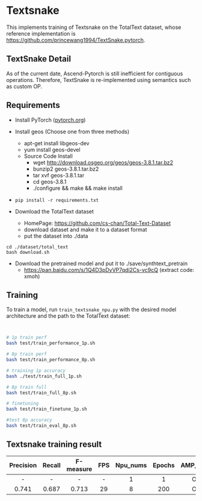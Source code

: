 # Textsnake

This implements training of Textsnake on the TotalText dataset, whose reference implementation is https://github.com/princewang1994/TextSnake.pytorch.

## TextSnake Detail

As of the current date, Ascend-Pytorch is still inefficient for contiguous operations. Therefore, TextSnake is re-implemented using semantics such as custom OP.


## Requirements

- Install PyTorch ([pytorch.org](http://pytorch.org))
- Install geos (Choose one from three methods)
    - apt-get install libgeos-dev
    - yum install geos-devel
    - Source Code Install
        - wget http://download.osgeo.org/geos/geos-3.8.1.tar.bz2
        - bunzip2 geos-3.8.1.tar.bz2
        - tar xvf geos-3.8.1.tar
        - cd geos-3.8.1
        - ./configure && make && make install

- `pip install -r requirements.txt`
- Download the TotalText dataset
    - HomePage: https://github.com/cs-chan/Total-Text-Dataset
    - download dataset and make it to a dataset format
    - put the dataset into ./data

```shell
cd ./dataset/total_text
bash download.sh
```
- Download the pretrained model and put it to ./save/synthtext_pretrain
    - https://pan.baidu.com/s/1Q4D3pDyVP7qdi2Cs-vc9cQ (extract code: xmoh)
    
## Training

To train a model, run `train_textsnake_npu.py` with the desired model architecture and the path to the TotalText dataset:

```bash


# 1p train perf
bash test/train_performance_1p.sh 

# 8p train perf
bash test/train_performance_8p.sh

# training 1p accuracy
bash ./test/train_full_1p.sh 

# 8p train full
bash test/train_full_8p.sh

# finetuning
bash test/train_finetune_1p.sh

#test 8p accuracy
bash test/train_eval_8p.sh 


```



## Textsnake training result

| Precision |   Recall  | F-measure | FPS       | Npu_nums | Epochs   | AMP_Type |
| :------:  | :------:  | :------:  | :------:  | :------: | :------: | :------: |
| -         | -         | -         | -         | 1        | 1        | O1       |
| 0.741     | 0.687     | 0.713     | 29        | 8        | 200      | O1       |
